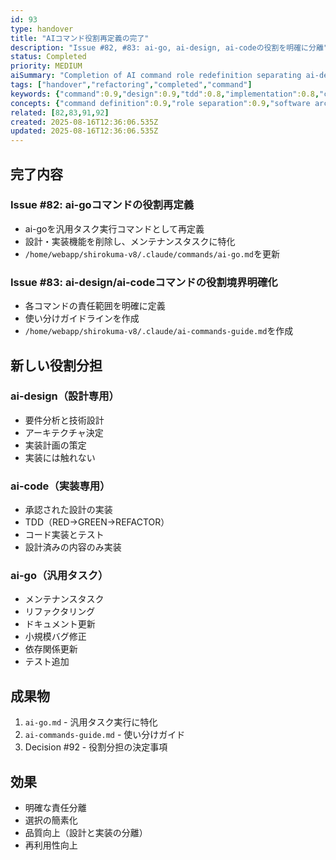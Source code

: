 ```yaml
---
id: 93
type: handover
title: "AIコマンド役割再定義の完了"
description: "Issue #82, #83: ai-go, ai-design, ai-codeの役割を明確に分離"
status: Completed
priority: MEDIUM
aiSummary: "Completion of AI command role redefinition separating ai-design for technical design, ai-code for implementation with TDD, and ai-go for general maintenance tasks, creating clear responsibility boundaries and improving development workflow quality."
tags: ["handover","refactoring","completed","command"]
keywords: {"command":0.9,"design":0.9,"tdd":0.8,"implementation":0.8,"code":0.8}
concepts: {"command definition":0.9,"role separation":0.9,"software architecture":0.8,"development workflow":0.8,"test driven development":0.8}
related: [82,83,91,92]
created: 2025-08-16T12:36:06.535Z
updated: 2025-08-16T12:36:06.535Z
---
```


## 完了内容

### Issue #82: ai-goコマンドの役割再定義
- ai-goを汎用タスク実行コマンドとして再定義
- 設計・実装機能を削除し、メンテナンスタスクに特化
- `/home/webapp/shirokuma-v8/.claude/commands/ai-go.md`を更新

### Issue #83: ai-design/ai-codeコマンドの役割境界明確化
- 各コマンドの責任範囲を明確に定義
- 使い分けガイドラインを作成
- `/home/webapp/shirokuma-v8/.claude/ai-commands-guide.md`を作成

## 新しい役割分担

### ai-design（設計専用）
- 要件分析と技術設計
- アーキテクチャ決定
- 実装計画の策定
- 実装には触れない

### ai-code（実装専用）
- 承認された設計の実装
- TDD（RED→GREEN→REFACTOR）
- コード実装とテスト
- 設計済みの内容のみ実装

### ai-go（汎用タスク）
- メンテナンスタスク
- リファクタリング
- ドキュメント更新
- 小規模バグ修正
- 依存関係更新
- テスト追加

## 成果物
1. `ai-go.md` - 汎用タスク実行に特化
2. `ai-commands-guide.md` - 使い分けガイド
3. Decision #92 - 役割分担の決定事項

## 効果
- 明確な責任分離
- 選択の簡素化
- 品質向上（設計と実装の分離）
- 再利用性向上
